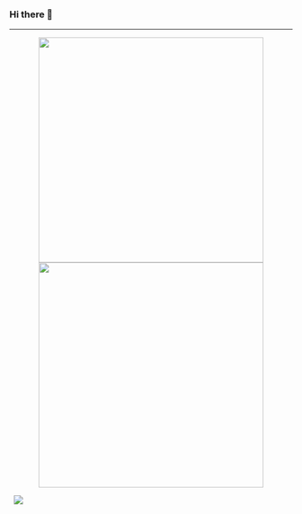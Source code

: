 ### Hi there 👋

---

<p align = "center">
  <img width="400px" src = "https://github-readme-stats.vercel.app/api?username=PPX-LuBing&show_icons=true&theme=bear" >
  <img width="400px" src = "https://github-readme-streak-stats.herokuapp.com?user=PPX-LuBing&theme=dark&hide_border=true" >
</p>
<p>
  &nbsp;&nbsp;<img src="https://github-readme-stats.vercel.app/api/top-langs/?username=PPX-LuBing&layout=compact&langs_count=8&theme=dark"/> 
</p>
<!--
**PPX-LuBing/PPX-LuBing** is a ✨ _special_ ✨ repository because its `README.md` (this file) appears on your GitHub profile.

Here are some ideas to get you started:

- 🔭 I’m currently working on ...
- 🌱 I’m currently learning ...
- 👯 I’m looking to collaborate on ...
- 🤔 I’m looking for help with ...
- 💬 Ask me about ...
- 📫 How to reach me: ...
- 😄 Pronouns: ...
- ⚡ Fun fact: ...
-->
